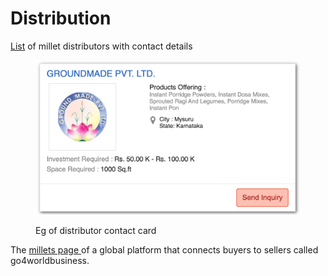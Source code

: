 # Distribution

[List](https://www.getdistributors.com/millets-distributors.html) of millet distributors with contact details

<figure><img src="../../../.gitbook/assets/Screenshot 2023-04-18 at 3.47.39 PM.png" alt=""><figcaption><p>Eg of distributor contact card</p></figcaption></figure>

The [millets page ](https://www.go4worldbusiness.com/suppliers/millet.html)of a global platform that connects buyers to sellers called go4worldbusiness.
